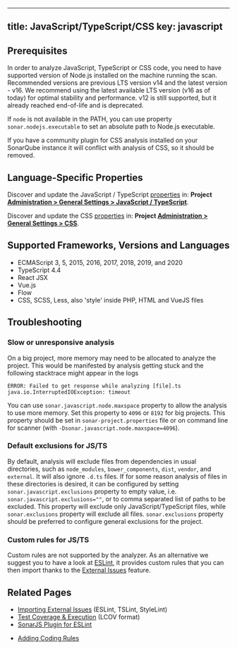 
---
title: JavaScript/TypeScript/CSS
key: javascript
---

<!-- static -->
<!-- update_center:javascript -->
<!-- /static -->

## Prerequisites

In order to analyze JavaScript, TypeScript or CSS code, you need to have supported version of Node.js installed on the
machine running the scan. Recommended versions are previous LTS version v14 and the latest version - v16. We recommend using 
the latest available LTS version (v16 as of today) for optimal stability and performance. v12 is still supported, but it already reached end-of-life and
is deprecated.

If `node` is not available in the PATH, you can use property `sonar.nodejs.executable` to set an absolute path to
Node.js executable.

If you have a community plugin for CSS analysis installed on your SonarQube instance it will conflict with analysis of CSS, so it should be removed.
 
## Language-Specific Properties

Discover and update the JavaScript / TypeScript [properties](/analysis/analysis-parameters/) in: **<!-- sonarcloud -->Project <!-- /sonarcloud -->[Administration > General Settings > JavaScript / TypeScript](/#sonarqube-admin#/admin/settings?category=javascript+%2F+typescript)**.

Discover and update the CSS [properties](/analysis/analysis-parameters/) in: **<!-- sonarcloud -->Project <!-- /sonarcloud -->[Administration > General Settings > CSS](/#sonarqube-admin#/admin/settings?category=css)**.

## Supported Frameworks, Versions and Languages
* ECMAScript 3, 5, 2015, 2016, 2017, 2018, 2019, and 2020
* TypeScript 4.4
* React JSX
* Vue.js
* Flow
* CSS, SCSS, Less, also 'style' inside PHP, HTML and VueJS files

## Troubleshooting

### Slow or unresponsive analysis

On a big project, more memory may need to be allocated to analyze the project. This would be manifested by analysis getting stuck and the following stacktrace might appear in the logs

```
ERROR: Failed to get response while analyzing [file].ts
java.io.InterruptedIOException: timeout
```   
You can use `sonar.javascript.node.maxspace` property to allow the analysis to use more memory. Set this property to `4096` or `8192` for big projects. This property should be set in `sonar-project.properties` file or on command line for scanner (with `-Dsonar.javascript.node.maxspace=4096`).


### Default exclusions for JS/TS

By default, analysis will exclude files from dependencies in usual directories, such as `node_modules`, 
`bower_components`, `dist`, `vendor`, and `external`. It will also ignore `.d.ts` files. If for some reason analysis of files in these directories
is desired, it can be configured by setting `sonar.javascript.exclusions` property to empty value, i.e. 
`sonar.javascript.exclusions=""`, or to comma separated list of paths to be excluded. This property will exclude only JavaScript/TypeScript files, while `sonar.exclusions` property will exclude all files. `sonar.exclusions` property should be 
preferred to configure general exclusions for the project.

### Custom rules for JS/TS
Custom rules are not supported by the analyzer. As an alternative we suggest you to have a look at [ESLint](https://eslint.org/docs/developer-guide/), it provides custom rules that you can then import thanks to the [External Issues](/analysis/external-issues/) feature.

## Related Pages
* [Importing External Issues](/analysis/external-issues/) (ESLint, TSLint, StyleLint)
* [Test Coverage & Execution](/analysis/coverage/) (LCOV format)
* [SonarJS Plugin for ESLint](https://github.com/SonarSource/eslint-plugin-sonarjs)
<!-- sonarqube -->
* [Adding Coding Rules](/extend/adding-coding-rules/)
<!-- /sonarqube -->
